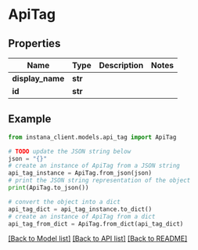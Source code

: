 # ApiTag


## Properties

Name | Type | Description | Notes
------------ | ------------- | ------------- | -------------
**display_name** | **str** |  | 
**id** | **str** |  | 

## Example

```python
from instana_client.models.api_tag import ApiTag

# TODO update the JSON string below
json = "{}"
# create an instance of ApiTag from a JSON string
api_tag_instance = ApiTag.from_json(json)
# print the JSON string representation of the object
print(ApiTag.to_json())

# convert the object into a dict
api_tag_dict = api_tag_instance.to_dict()
# create an instance of ApiTag from a dict
api_tag_from_dict = ApiTag.from_dict(api_tag_dict)
```
[[Back to Model list]](../README.md#documentation-for-models) [[Back to API list]](../README.md#documentation-for-api-endpoints) [[Back to README]](../README.md)



